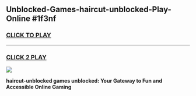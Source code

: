 
## Unblocked-Games-haircut-unblocked-Play-Online #1f3nf
<h3>
<a href="https://news.freeplayer.one?title=haircut-unblocked&ref=3">CLICK TO PLAY</a></h3>
<hr>

<h3>
<a href="https://news.freeplayer.one?title=haircut-unblocked&ref=3">CLICK 2 PLAY</a>
  
</h3>

<a href="https://news.freeplayer.one?title=haircut-unblocked&ref=3"><img src="https://clearcache.store/games.png"></a>


**haircut-unblocked games unblocked: Your Gateway to Fun and Accessible Online Gaming**
